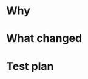 Why
===

<!-- Describe what prompted you to make this change, link relevant resources: tasks, reports, discussions, etc -->

What changed
============

<!-- Describe what changed to a level of detail that someone with no context with your PR could be able to review it -->

Test plan
=========

<!-- Describe what you did to test this change to a level of detail that allows your reviewer to test it -->
